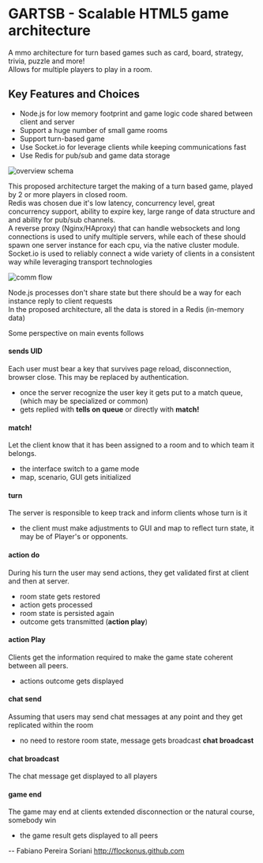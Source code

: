 # GARTSB - Scalable HTML5 game architecture 

A mmo architecture for turn based games such as card, board, strategy, trivia, puzzle and more!  
Allows for multiple players to play in a room.  

## Key Features and Choices

* Node.js for low memory footprint and game logic code shared between client and server
* Support a huge number of small game rooms
* Support turn-based game
* Use Socket.io for leverage clients while keeping communications fast
* Use Redis for pub/sub and game data storage

![overview schema](https://raw.github.com/flockonus/gartsb/master/docs/overview_schema.png)

This proposed architecture target the making of a turn based game, played by 2 or more players in closed room.  
Redis was chosen due it's low latency, concurrency level, great concurrency support, ability to expire key, large range of data structure and and ability for pub/sub channels.  
A reverse proxy (Nginx/HAproxy) that can handle websockets and long connections is used to unify multiple servers, while each of these should spawn one server instance for each cpu, via the native cluster module.  
Socket.io is used to reliably connect a wide variety of clients in a consistent way while leveraging transport technologies  


![comm flow](https://raw.github.com/flockonus/gartsb/master/docs/comm_flow.png)

Node.js processes don't share state but there should be a way for each instance reply to client requests  
In the proposed architecture, all the data is stored in a Redis (in-memory data)  

Some perspective on main events follows  

#### sends UID
Each user must bear a key that survives page reload, disconnection, browser close. This may be replaced by authentication.
 * once the server recognize the user key it gets put to a match queue, (which may be specialized or common)
 * gets replied with **tells on queue** or directly with **match!**

#### match!
Let the client know that it has been assigned to a room and to which team it belongs.
 * the interface switch to a game mode
 * map, scenario, GUI gets initialized

#### turn 
The server is responsible to keep track and inform clients whose turn is it
 * the client must make adjustments to GUI and map to reflect turn state, it may be of Player's or opponents.

#### action do
During his turn the user may send actions, they get validated first at client and then at server.
 * room state gets restored
 * action gets processed
 * room state is persisted again
 * outcome gets transmitted (**action play**)

#### action Play
Clients get the information required to make the game state coherent between all peers.
 * actions outcome gets displayed

#### chat send
Assuming that users may send chat messages at any point and they get replicated within the room
 * no need to restore room state, message gets broadcast **chat broadcast**

#### chat broadcast
The chat message get displayed to all players

#### game end
The game may end at clients extended disconnection or the natural course, somebody win
 * the game result gets displayed to all peers





-- 
Fabiano Pereira Soriani
http://flockonus.github.com